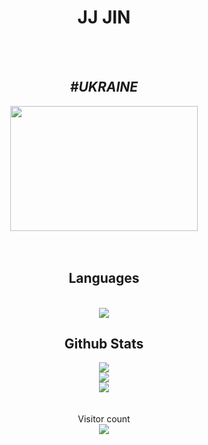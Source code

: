 <h1 align="center">JJ JIN</h1>
<br>
<br>
<div align="center">
  <h2 align="center"><i>#UKRAINE</i></h2>
  <img src="https://cdn.britannica.com/14/4814-004-7C0DF1BB/Flag-Ukraine.jpg" align="middle" width="300px" height="200px"/>
</div>
<br>
<br>
<div align="center"> 
  <h2>Languages</h2>
  <br>
  <img src="https://github-readme-stats.vercel.app/api/top-langs/?username=JIN-ZIJIE&count_private=true&show_icons=true&theme=onedark&layout=compact" align="middle"/>
  <br>
  <h2>Github Stats</h2>
  <img src="https://github-readme-stats.vercel.app/api?username=JIN-ZIJIE&count_private=true&show_icons=true&theme=onedark" />
  <br>
  <img src="https://streak-stats.demolab.com/?user=JIN-ZIJIE&theme=radical%22%20width=%2249%%22%20alt=%22streaks%20graph" />
  <br>
  <img src="https://github-readme-activity-graph.cyclic.app/graph?username=JIN-ZIJIE&bg_color=141321&color=A9FEF7&line=626069&point=F8D847&area_color=FE428E&title_color=FE428E&area=true%22" />
  <br>
  <br>
  <br>
  Visitor count
  <br>
  <img src="https://profile-counter.glitch.me/JIN-ZIJIE/count.svg" />
</div>
